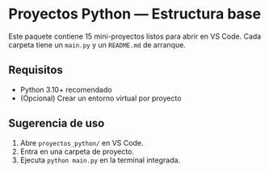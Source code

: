 # Proyectos Python — Estructura base

Este paquete contiene 15 mini-proyectos listos para abrir en VS Code.
Cada carpeta tiene un `main.py` y un `README.md` de arranque.

## Requisitos
- Python 3.10+ recomendado
- (Opcional) Crear un entorno virtual por proyecto

## Sugerencia de uso
1. Abre `proyectos_python/` en VS Code.
2. Entra en una carpeta de proyecto.
3. Ejecuta `python main.py` en la terminal integrada.
